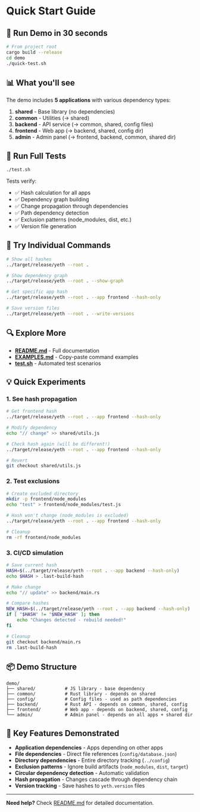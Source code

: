 # Quick Start Guide

## 🚀 Run Demo in 30 seconds

```bash
# From project root
cargo build --release
cd demo
./quick-test.sh
```

## 📊 What you'll see

The demo includes **5 applications** with various dependency types:

1. **shared** - Base library (no dependencies)
2. **common** - Utilities (→ shared)
3. **backend** - API service (→ common, shared, config files)
4. **frontend** - Web app (→ backend, shared, config dir)
5. **admin** - Admin panel (→ frontend, backend, common, shared dir)

## 🧪 Run Full Tests

```bash
./test.sh
```

Tests verify:
- ✅ Hash calculation for all apps
- ✅ Dependency graph building
- ✅ Change propagation through dependencies
- ✅ Path dependency detection
- ✅ Exclusion patterns (node_modules, dist, etc.)
- ✅ Version file generation

## 📝 Try Individual Commands

```bash
# Show all hashes
../target/release/yeth --root .

# Show dependency graph
../target/release/yeth --root . --show-graph

# Get specific app hash
../target/release/yeth --root . --app frontend --hash-only

# Save version files
../target/release/yeth --root . --write-versions
```

## 🔍 Explore More

- **[README.md](README.md)** - Full documentation
- **[EXAMPLES.md](EXAMPLES.md)** - Copy-paste command examples
- **[test.sh](test.sh)** - Automated test scenarios

## 💡 Quick Experiments

### 1. See hash propagation
```bash
# Get frontend hash
../target/release/yeth --root . --app frontend --hash-only

# Modify dependency
echo "// change" >> shared/utils.js

# Check hash again (will be different!)
../target/release/yeth --root . --app frontend --hash-only

# Revert
git checkout shared/utils.js
```

### 2. Test exclusions
```bash
# Create excluded directory
mkdir -p frontend/node_modules
echo "test" > frontend/node_modules/test.js

# Hash won't change (node_modules is excluded)
../target/release/yeth --root . --app frontend --hash-only

# Cleanup
rm -rf frontend/node_modules
```

### 3. CI/CD simulation
```bash
# Save current hash
HASH=$(../target/release/yeth --root . --app backend --hash-only)
echo $HASH > .last-build-hash

# Make change
echo "// update" >> backend/main.rs

# Compare hashes
NEW_HASH=$(../target/release/yeth --root . --app backend --hash-only)
if [ "$HASH" != "$NEW_HASH" ]; then
    echo "Changes detected - rebuild needed!"
fi

# Cleanup
git checkout backend/main.rs
rm .last-build-hash
```

## 📦 Demo Structure

```
demo/
├── shared/           # JS library - base dependency
├── common/           # Rust library - depends on shared
├── config/           # Config files - used as path dependencies
├── backend/          # Rust API - depends on common, shared, config
├── frontend/         # Web app - depends on backend, shared, config
└── admin/            # Admin panel - depends on all apps + shared dir
```

## 🎯 Key Features Demonstrated

- **Application dependencies** - Apps depending on other apps
- **File dependencies** - Direct file references (`config/database.json`)
- **Directory dependencies** - Entire directory tracking (`../config`)
- **Exclusion patterns** - Ignore build artifacts (`node_modules`, `dist`, `target`)
- **Circular dependency detection** - Automatic validation
- **Hash propagation** - Changes cascade through dependency chain
- **Version tracking** - Save hashes to `yeth.version` files

---

**Need help?** Check [README.md](README.md) for detailed documentation.


